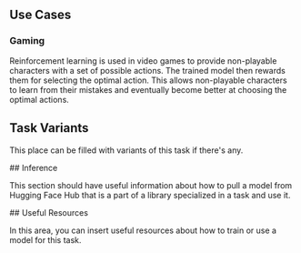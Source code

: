 ## Use Cases

### Gaming

Reinforcement learning is used in video games to provide non-playable characters with a set of possible actions. The trained model then rewards them for selecting the optimal action. This allows non-playable characters to learn from their mistakes and eventually become better at choosing the optimal actions.

## Task Variants 

This place can be filled with variants of this task if there's any. 

## Inference

This section should have useful information about how to pull a model from Hugging Face Hub that is a part of a library specialized in a task and use it.

## Useful Resources

In this area, you can insert useful resources about how to train or use a model for this task.


